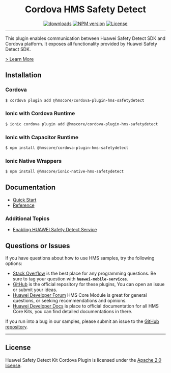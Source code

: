 <p align="center">
  <h1 align="center">Cordova HMS Safety Detect</h1>
</p>


<p align="center">
  <a href="https://www.npmjs.com/package/@hmscore/cordova-plugin-hms-safetydetect"><img src="https://img.shields.io/npm/dm/@hmscore/cordova-plugin-hms-safetydetect?color=%23007EC6&style=for-the-badge" alt="downloads"></a>
  <a href="https://www.npmjs.com/package/@hmscore/cordova-plugin-hms-safetydetect"><img src="https://img.shields.io/npm/v/@hmscore/cordova-plugin-hms-safetydetect?color=%23ed2a1c&style=for-the-badge" alt="NPM version"></a>
  <a href="./LICENCE"><img src="https://img.shields.io/npm/l/@hmscore/cordova-plugin-hms-safetydetect.svg?color=%3bcc62&style=for-the-badge" alt="License"></a>
</p>

----

This plugin enables communication between Huawei Safety Detect SDK and Cordova platform. It exposes all functionality provided by Huawei Safety Detect SDK.

[> Learn More](https://developer.huawei.com/consumer/en/doc/development/HMS-Plugin-Guides/introduction-0000001055426855?ha_source=hms1)

## Installation

### Cordova

```bash
$ cordova plugin add @hmscore/cordova-plugin-hms-safetydetect
```

### Ionic with Cordova Runtime

```bash
$ ionic cordova plugin add @hmscore/cordova-plugin-hms-safetydetect
```

### Ionic with Capacitor Runtime

```bash
$ npm install @hmscore/cordova-plugin-hms-safetydetect
```

### Ionic Native Wrappers

```bash
$ npm install @hmscore/ionic-native-hms-safetydetect
```

## Documentation

- [Quick Start](https://developer.huawei.com/consumer/en/doc/development/HMS-Plugin-Guides/config-agc-0000001055228295?ha_source=hms1)
- [Reference](https://developer.huawei.com/consumer/en/doc/development/HMS-Plugin-References/overview-0000001055428828?ha_source=hms1)

### Additional Topics

- [Enabling HUAWEI Safety Detect Service](https://developer.huawei.com/consumer/en/doc/development/HMS-Plugin-Guides/config-agc-0000001055228295?ha_source=hms1)

## Questions or Issues

If you have questions about how to use HMS samples, try the following options:

- [Stack Overflow](https://stackoverflow.com/questions/tagged/huawei-mobile-services) is the best place for any programming questions. Be sure to tag your question with **`huawei-mobile-services`**.
- [GitHub](https://github.com/HMS-Core/hms-cordova-plugin) is the official repository for these plugins, You can open an issue or submit your ideas.
- [Huawei Developer Forum](https://forums.developer.huawei.com/forumPortal/en/home?fid=0101187876626530001&ha_source=hms1) HMS Core Module is great for general questions, or seeking recommendations and opinions.
- [Huawei Developer Docs](https://developer.huawei.com/consumer/en/doc/overview/HMS-Core-Plugin?ha_source=hms1) is place to official documentation for all HMS Core Kits, you can find detailed documentations in there.

If you run into a bug in our samples, please submit an issue to the [GitHub repository](https://github.com/HMS-Core/hms-cordova-plugin).

---

## License

Huawei Safety Detect Kit Cordova Plugin is licensed under the [Apache 2.0 license](LICENCE).